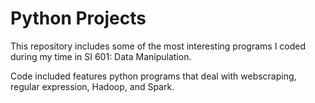 # Python Projects
This repository includes some of the most interesting programs I coded during my time in SI 601: Data Manipulation. 

Code included features python programs that deal with webscraping, regular expression, Hadoop, and Spark.
